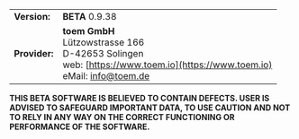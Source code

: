 | | |
|---|---|
| **Version:** | **BETA** 0.9.38 |
| **Provider:** | **toem GmbH**<br>Lützowstrasse 166<br>D-42653 Solingen<br>web: [https://www.toem.io](https://www.toem.io)<br>eMail: [info@toem.de](mailto:info@toem.de) |

**THIS BETA SOFTWARE IS BELIEVED TO CONTAIN DEFECTS. USER IS ADVISED TO SAFEGUARD IMPORTANT DATA, TO USE CAUTION AND NOT TO RELY IN ANY WAY ON THE CORRECT FUNCTIONING OR PERFORMANCE OF THE SOFTWARE.**